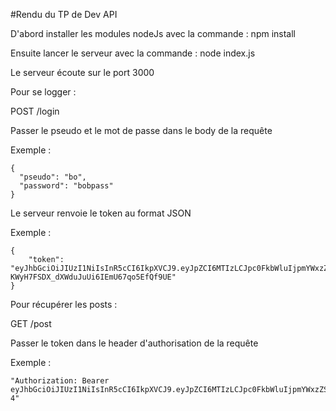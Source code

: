 #Rendu du TP de Dev API 

D'abord installer les modules nodeJs avec la commande : npm install

Ensuite lancer le serveur avec la commande : node index.js

Le serveur écoute sur le port 3000

Pour se logger : 

POST /login

Passer le pseudo et le mot de passe dans le body de la requête 

Exemple :
```
{
  "pseudo": "bo",
  "password": "bobpass"
}
```

Le serveur renvoie le token au format JSON 

Exemple : 
```
{
    "token": "eyJhbGciOiJIUzI1NiIsInR5cCI6IkpXVCJ9.eyJpZCI6MTIzLCJpc0FkbWluIjpmYWxzZSwiaWF0IjoxNzA0ODE4NTU1LCJleHAiOjE3MDQ5MDQ5NTV9._htZq2-KWyH7FSDX_dXWduJuUi6IEmU67qo5EfQf9UE"
}
```

Pour récupérer les posts : 

GET /post

Passer le token dans le header d'authorisation de la requête

Exemple :
```
"Authorization: Bearer eyJhbGciOiJIUzI1NiIsInR5cCI6IkpXVCJ9.eyJpZCI6MTIzLCJpc0FkbWluIjpmYWxzZSwiaWF0IjoxNzA0ODE0NjQ1LCJleHAiOjE3MDQ5MDEwNDV9.B9BifNzHyrFsra5hN1f5JqM7HnsbSQWo0waA4CPIQ-4"
```

